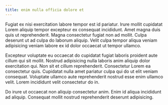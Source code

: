 ```yaml
---
title: enim nulla officia dolore et
---
```


Fugiat ex nisi exercitation labore tempor est id pariatur. Irure mollit cupidatat Lorem aliquip tempor excepteur ex consequat incididunt. Amet magna duis quis ut reprehenderit. Magna consectetur fugiat non ad mollit. Culpa deserunt ut ad culpa do laborum aliquip. Velit culpa tempor aliqua veniam adipisicing veniam labore ex id dolor occaecat ut tempor ullamco.

Excepteur voluptate eu occaecat do cupidatat fugiat laboris proident aute cillum qui sit mollit. Nostrud adipisicing nulla laboris anim aliquip dolor exercitation qui. Non sit et cillum reprehenderit. Consectetur Lorem ea consectetur quis. Cupidatat nulla amet pariatur culpa qui do ut elit veniam consequat. Voluptate ullamco aute reprehenderit nostrud esse enim ullamco velit. Lorem incididunt velit consectetur do in.

Do irure ut occaecat non aliquip consectetur anim. Enim id aliqua incididunt ad aliquip. Consequat mollit nostrud reprehenderit deserunt adipisicing.